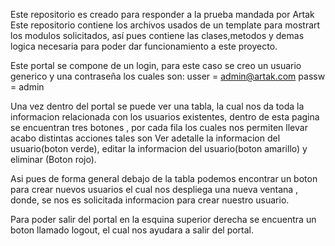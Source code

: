 Este repositorio es creado para responder a la prueba mandada por Artak
Este repositorio contiene los archivos usados de un template para mostrart los modulos solicitados,
así pues contiene las clases,metodos y demas logica necesaria para poder dar funcionamiento a este proyecto.

Este portal se compone de un login, para este caso se creo un usuario generico y una contraseña
los cuales son:
  usser = admin@artak.com
  passw = admin

Una vez dentro del portal se puede ver una tabla, la cual nos da toda la informacion relacionada con los usuarios existentes,
dentro de esta pagina se encuentran tres botones , por cada fila los cuales nos permiten llevar acabo distintas acciones tales son
Ver adetalle la informacion del usuario(boton verde), editar la informacion del usuario(boton amarillo) y eliminar (Boton rojo).

Asi pues de forma general debajo de la tabla podemos encontrar un boton para crear nuevos usuarios el cual nos despliega
una nueva ventana , donde, se nos es solicitada informacion para crear nuestro usuario.

Para poder salir del portal en la esquina superior derecha se encuentra un boton llamado logout, el cual nos ayudara a salir del portal.

